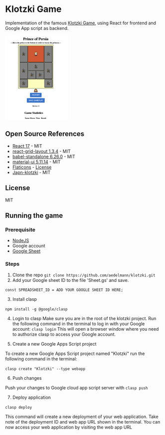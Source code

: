 # Klotzki Game

Implementation of the famous [Klotzki Game](https://en.wikipedia.org/wiki/Klotski), using React for frontend and Google App script as backend. 

<img src="klotzki.png" width="40%" />

## Open Source References

* [React 17](https://react.dev) - MIT
* [react-grid-layout 1.3.4](https://github.com/react-grid-layout/react-grid-layout) - MIT
* [babel-standalone 6.26.0](https://babeljs.io/docs/babel-standalone) - MIT
* [material-ui 5.11.14](https://mui.com) - MIT
* [Flaticons](https://www.flaticon.com) - [License](h[ttps://flaticons.co/license](https://www.freepikcompany.com/legal?&_ga=2.9709813.196746592.1679815395-1293657094.1679815395&_gl=1*k39mal*test_ga*MTI5MzY1NzA5NC4xNjc5ODE1Mzk1*test_ga_523JXC6VL7*MTY3OTgzOTc5Ni40LjEuMTY3OTg0MTU2Ny4zNy4wLjA.*fp_ga*MjQ5MjIyMDgyLjE2Nzk4NDE1NjA.*fp_ga_1ZY8468CQB*MTY3OTgzOTc5Ni40LjEuMTY3OTg0MTU2Ny4zNy4wLjA.#nav-flaticon-agreement))
* [Japn-klotzki](https://github.com/ziqingW/Japan-klotski) - MIT

## License
MIT

## Running the game

### Prerequisite

* [NodeJS]( https://nodejs.org/)
* Google account
* [Google Sheet](http://sheets.google.com)

### Steps

1. Clone the repo ```git clone https://github.com/aedelmann/klotzki.git```
2. Add your Google sheet ID to the file 'Sheet.gs' and save. 

``` 
const SPREADSHEET_ID = ADD YOUR GOOGLE SHEET ID HERE;
```

3. Install clasp

``` npm install -g @google/clasp ```

4. Login to clasp 
Make sure you are in the root of the klotzki project. 
Run the following command in the terminal to log in with your Google account: ``` clasp login ```
This will open a browser window where you need to authorize clasp to access your Google account.

5. Create a new Google Apps Script project

To create a new Google Apps Script project named "Klotzki" run the following command in the terminal:

```clasp create "Klotzki" --type webapp```

6. Push changes

Push your changes to Google cloud app script server with ``` clasp push ``` 

7. Deploy application

``` clasp deploy ``` 

This command will create a new deployment of your web application. Take note of the deployment ID and web app URL shown in the terminal.
You can now access your web application by visiting the web app URL
